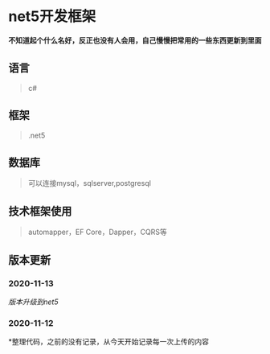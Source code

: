 

# net5开发框架

**不知道起个什么名好，反正也没有人会用，自己慢慢把常用的一些东西更新到里面**
## 语言

> c#

## 框架

> .net5

## 数据库

> 可以连接mysql，sqlserver,postgresql

## 技术框架使用

> automapper，EF Core，Dapper，CQRS等


## 版本更新
### 2020-11-13
*版本升级到net5*
### 2020-11-12
*整理代码，之前的没有记录，从今天开始记录每一次上传的内容
